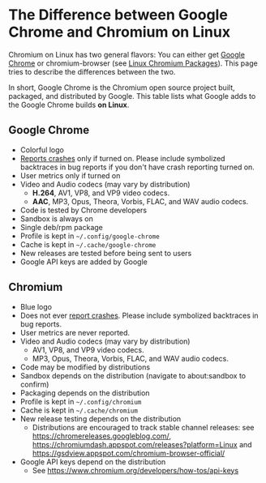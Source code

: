 # The Difference between Google Chrome and Chromium on Linux

Chromium on Linux has two general flavors: You can either get
[Google Chrome](http://www.google.com/chrome?platform=linux) or chromium-browser
(see [Linux Chromium Packages](linux/chromium_packages.md)).
This page tries to describe the differences between the two.

In short, Google Chrome is the Chromium open source project built, packaged, and
distributed by Google. This table lists what Google adds to the Google Chrome
builds **on Linux**.

## Google Chrome

*   Colorful logo
*   [Reports crashes](linux/crash_dumping.md) only if turned on.
    Please include symbolized backtraces in bug reports if you don't have crash
    reporting turned on.
*   User metrics only if turned on
*   Video and Audio codecs (may vary by distribution)
    *   **H.264**, AV1, VP8, and VP9 video codecs.
    *   **AAC**, MP3, Opus, Theora, Vorbis, FLAC, and WAV audio codecs.
*   Code is tested by Chrome developers
*   Sandbox is always on
*   Single deb/rpm package
*   Profile is kept in `~/.config/google-chrome`
*   Cache is kept in `~/.cache/google-chrome`
*   New releases are tested before being sent to users
*   Google API keys are added by Google

## Chromium

*   Blue logo
*   Does not ever [report crashes](linux/crash_dumping.md). Please include
    symbolized backtraces in bug reports.
*   User metrics are never reported.
*   Video and Audio codecs (may vary by distribution)
    *   AV1, VP8, and VP9 video codecs.
    *   MP3, Opus, Theora, Vorbis, FLAC, and WAV audio codecs.
*   Code may be modified by distributions
*   Sandbox depends on the distribution (navigate to about:sandbox to confirm)
*   Packaging depends on the distribution
*   Profile is kept in `~/.config/chromium`
*   Cache is kept in `~/.cache/chromium`
*   New release testing depends on the distribution
    *   Distributions are encouraged to track stable channel releases: see
        https://chromereleases.googleblog.com/,
        https://chromiumdash.appspot.com/releases?platform=Linux
        and https://gsdview.appspot.com/chromium-browser-official/
*   Google API keys depend on the distribution
    *   See https://www.chromium.org/developers/how-tos/api-keys
